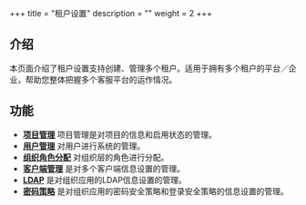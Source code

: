 ﻿+++
title = "租户设置"
description = ""
weight = 2
+++

<h2 id="1">介绍</h2>
  
本页面介绍了租户设置支持创建、管理多个租户。适用于拥有多个租户的平台／企业，帮助您整体把握多个客服平台的运作情况。

<h2 id="1">功能</h2>

- [**项目管理**](../tenant/project) 项目管理是对项目的信息和启用状态的管理。
- [**用户管理**](../tenant/user) 对用户进行系统的管理。
- [**组织角色分配**](../tenant/role-assignment) 对组织层的角色进行分配。
- [**客户端管理**](../tenant/client) 是对多个客户端信息设置的管理。
- [**LDAP**](../tenant/ldap) 是对组织应用的LDAP信息设置的管理。
- [**密码策略**](../tenant/secret_policy) 是对组织应用的密码安全策略和登录安全策略的信息设置的管理。
